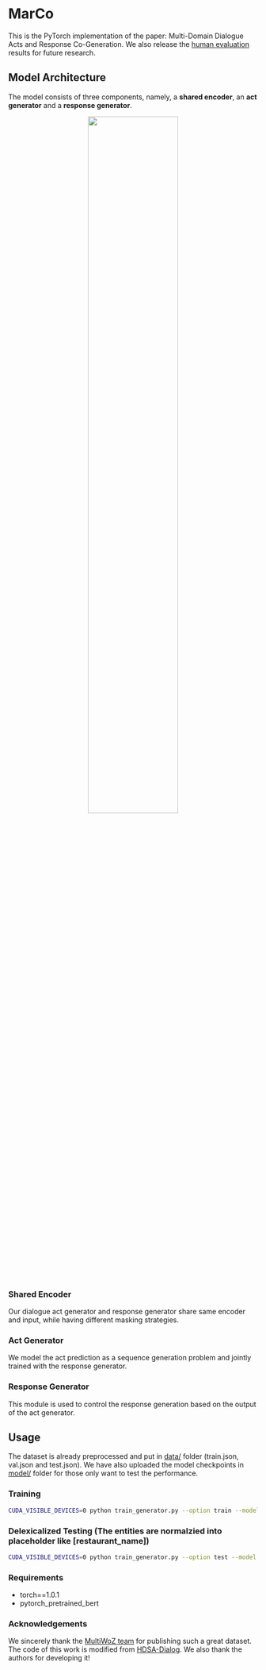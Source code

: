 # MarCo

This is the PyTorch implementation of the paper: Multi-Domain Dialogue Acts and Response Co-Generation. We also release the [human evaluation](https://github.com/InitialBug/MarCo-Dialog/tree/master/human_evaluation) results for future research.



## Model Architecture
The model consists of three components, namely, a **shared encoder**, an **act generator** and a **response generator**.
<p align="center">
<img src="resource/marco.png" width="60%" />
</p>

### Shared Encoder
Our dialogue act generator and response generator share same encoder and input, while having different masking strategies.

### Act Generator
We model the act prediction as a sequence generation problem and jointly trained with the response generator.

### Response Generator
This module is used to control the response generation based on the output of the act generator.



## Usage
The dataset is already preprocessed and put in [data/](https://github.com/InitialBug/MarCo-Dialog/tree/master/data) folder (train.json, val.json and test.json). We have also uploaded the model checkpoints in [model/](https://github.com/InitialBug/MarCo-Dialog/tree/master/model) folder for those only want to test the performance.  

### Training
```bash
CUDA_VISIBLE_DEVICES=0 python train_generator.py --option train --model model/ --batch_size 384 --max_seq_length 50 --act_source bert
```

### Delexicalized Testing (The entities are normalzied into placeholder like [restaurant_name])
```bash
CUDA_VISIBLE_DEVICES=0 python train_generator.py --option test --model model/MarCo_BERT --batch_size 384 --max_seq_length 50 --act_source bert
```

### Requirements
- torch==1.0.1
- pytorch_pretrained_bert


### Acknowledgements
We sincerely thank the [MultiWoZ team](https://github.com/budzianowski/multiwoz) for publishing such a great dataset.
The code of this work is modified from [HDSA-Dialog](https://github.com/wenhuchen/HDSA-Dialog). We also thank the authors for developing it!
